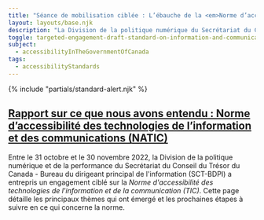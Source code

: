 ```yaml
---
title: "Séance de mobilisation ciblée : L’ébauche de la <em>Norme d’accessibilité des technologies de l’information et des communications (<abbr>TIC</abbr>)</em>"
layout: layouts/base.njk
description: "La Division de la politique numérique du Secrétariat du Conseil du Trésor souhaite obtenir des renseignements ciblés sur la première phase de la <a href='./standard'><em>Norme d’accessibilité des technologies de l’information et des communications (<abbr title='technologies de l’information et des communications'>TIC</abbr>)</em></a>. Ce site Web est l’endroit où vous pouvez fournir une rétroaction pour aider à rendre les <abbr title='technologies de l’information et des communications'>TIC</abbr> du gouvernement du Canada utilisables par tous."
toggle: targeted-engagement-draft-standard-on-information-and-communication-technology-ict-accessibility
subject:
  - accessibilityInTheGovernmentOfCanada
tags:
  - accessibilityStandards
---
```


{% include "partials/standard-alert.njk" %}

<div class="row wb-eqht mrgn-tp-lg">

  <div class="col-md-6">
    <h2 class="h3"><a href="./rapport-sur-ce-que-nous-avons-entendu-norme-d-accessibilite-des-technologies-de-l-information-et-des-communications-natic.md">Rapport sur ce que nous avons entendu : Norme d’accessibilité des technologies de l’information et des communications (<abbr>NATIC</abbr>)</a></h2>
Entre le 31 octobre et le 30 novembre 2022, la Division de la politique numérique et de la performance du Secrétariat du Conseil du Trésor du Canada - Bureau du dirigeant principal de l'information (<abbr>SCT-BDPI</abbr>) a entrepris un engagement ciblé sur la <em>Norme d'accessibilité des technologies de l'information et de la communication (<abbr>TIC</abbr>)</em>. Cette page détaille les principaux thèmes qui ont émergé et les prochaines étapes à suivre en ce qui concerne la norme.
  </div>

</div>

